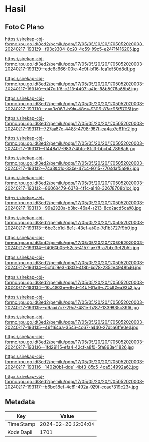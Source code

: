 # Hasil

## Foto C Plano

https://sirekap-obj-formc.kpu.go.id/3ed2/pemilu/pdpr/17/05/05/20/20/1705052020003-20240217-193129--f93c9304-8c20-4c59-99c5-e2471f416206.jpg

https://sirekap-obj-formc.kpu.go.id/3ed2/pemilu/pdpr/17/05/05/20/20/1705052020003-20240217-193129--edc6d666-00fe-4c9f-bf16-fca1e550d8df.jpg

https://sirekap-obj-formc.kpu.go.id/3ed2/pemilu/pdpr/17/05/05/20/20/1705052020003-20240217-193130--d47cf1f8-c213-4407-a41e-58b8075a88b8.jpg

https://sirekap-obj-formc.kpu.go.id/3ed2/pemilu/pdpr/17/05/05/20/20/1705052020003-20240217-193130--caa3c063-b9fa-48ca-9306-87ec95f5705f.jpg

https://sirekap-obj-formc.kpu.go.id/3ed2/pemilu/pdpr/17/05/05/20/20/1705052020003-20240217-193131--727aa87c-4483-4798-967f-ea4ab7c61fc2.jpg

https://sirekap-obj-formc.kpu.go.id/3ed2/pemilu/pdpr/17/05/05/20/20/1705052020003-20240217-193131--ff448a17-9837-4bfc-81d3-bbcb4f7898a6.jpg

https://sirekap-obj-formc.kpu.go.id/3ed2/pemilu/pdpr/17/05/05/20/20/1705052020003-20240217-193132--74a3041c-330e-47c4-8015-7704daf5a988.jpg

https://sirekap-obj-formc.kpu.go.id/3ed2/pemilu/pdpr/17/05/05/20/20/1705052020003-20240217-193132--86068479-6378-4f1c-a148-32678708b1cd.jpg

https://sirekap-obj-formc.kpu.go.id/3ed2/pemilu/pdpr/17/05/05/20/20/1705052020003-20240217-193133--99a2920a-b3bc-46a4-a213-8cd2acd5ca98.jpg

https://sirekap-obj-formc.kpu.go.id/3ed2/pemilu/pdpr/17/05/05/20/20/1705052020003-20240217-193133--6be3cb1d-8e1e-43ef-ab0e-7d1b3727f9b0.jpg

https://sirekap-obj-formc.kpu.go.id/3ed2/pemilu/pdpr/17/05/05/20/20/1705052020003-20240217-193134--f4063b05-52d5-4157-ae79-a7bbc3ef2b5b.jpg

https://sirekap-obj-formc.kpu.go.id/3ed2/pemilu/pdpr/17/05/05/20/20/1705052020003-20240217-193134--5cfd59e3-d800-4f8b-bd78-235de4948b46.jpg

https://sirekap-obj-formc.kpu.go.id/3ed2/pemilu/pdpr/17/05/05/20/20/1705052020003-20240217-193134--16c4963e-e8ed-44bf-91a8-c75b82ea92b2.jpg

https://sirekap-obj-formc.kpu.go.id/3ed2/pemilu/pdpr/17/05/05/20/20/1705052020003-20240217-193135--d9aad7c7-29c7-481e-b287-1339835c39f6.jpg

https://sirekap-obj-formc.kpu.go.id/3ed2/pemilu/pdpr/17/05/05/20/20/1705052020003-20240217-193135--46f164aa-3546-4c67-a440-27dba6ffe0ed.jpg

https://sirekap-obj-formc.kpu.go.id/3ed2/pemilu/pdpr/17/05/05/20/20/1705052020003-20240217-193136--1fd29115-efa4-42cf-a8f0-5fa893a41826.jpg

https://sirekap-obj-formc.kpu.go.id/3ed2/pemilu/pdpr/17/05/05/20/20/1705052020003-20240217-193136--1402f0b1-dde1-4bf3-85c5-4ca534992a62.jpg

https://sirekap-obj-formc.kpu.go.id/3ed2/pemilu/pdpr/17/05/05/20/20/1705052020003-20240217-193137--b6bc98ef-4c81-492a-929f-ccae7319c234.jpg


## Metadata

| Key        | Value               |
| ---------- | ------------------- |
| Time Stamp | 2024-02-20 22:04:04 |
| Kode Dapil | 1701                |



